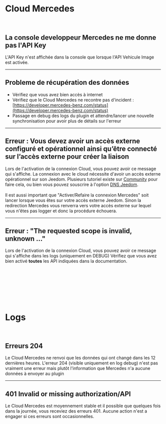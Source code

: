 # Cloud Mercedes<br/><br/>

## La console developpeur Mercedes ne me donne pas l'API Key

L'API Key n'est affichée dans la console que lorsque l'API Vehicule Image est activée.

-------------

## Probleme de récupération des données

-   Vérifiez que vous avez bien accès à internet
-   Vérifiez que le Cloud Mercedes ne recontre pas d'incident : [https://developer.mercedes-benz.com/status](https://developer.mercedes-benz.com/status)
-   Passage en debug des logs du plugin et attendre/lancer une nouvelle synchronisation pour avoir plus de détails sur l'erreur

-------------

## Erreur : Vous devez avoir un accès externe configuré et opérationnel ainsi qu’être connecté sur l’accès externe pour créer la liaison

Lors de l'activation de la connexion Cloud, vous pouvez avoir ce message qui s'affiche.
La connexion avec le cloud nécessite d'avoir un accès externe opérationnel sur son Jeedom.
Plusieurs tutoriel existe sur [Community](https://community.jeedom.com) pour faire cela, ou bien vous pouvez souscrire à l'option [DNS Jeedom](https://doc.jeedom.com/fr_FR/howto/mise_en_place_dns_jeedom).
<br/><br/>
Il est aussi important que "Activer/Refaire la connexion Mercedes" soit lancer lorsque vous êtes sur votre accès externe Jeedom. Sinon la redirection Mercedes vous renverra vers votre accès externe sur lequel vous n'êtes pas logger et donc la procédure échouera.

-------------

##  Erreur : "The requested scope is invalid, unknown ..."

Lors de l'activation de la connexion Cloud, vous pouvez avoir ce message qui s'affiche dans les logs (uniquement en DEBUG)
Vérifiez que vous avez bien activé __toutes__ les API indiquées dans la documentation.

<br/><br/><br/><br/><br/><br/>





# Logs<br/><br/>

## Erreurs 204

Le Cloud Mercedes ne renvoi que les données qui ont changé dans les 12 dernières heures. L'erreur 204 (visible uniquement en log debug) n'est pas vraiment une erreur mais plutôt l'information que Mercedes n'a aucune données à envoyer au plugin

-------------

## 401 Invalid or missing authorization/API

Le Cloud Mercedes est moyennement stable et il possible que quelques fois dans la journée, vous receviez des erreurs 401. Aucune action n'est a engager si ces erreurs sont occasionnelles.

